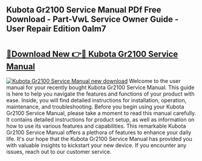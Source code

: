 ## Kubota Gr2100 Service Manual PDf Free Download - Part-VwL Service Owner Guide - User Repair Edition 0aIm7

# <h2><a href="http://bc92715.oget.top/?id=Kubota+Gr2100+Service+Manual">🔗Download New 👉🔴 Kubota Gr2100 Service Manual</a></h2>

[![Kubota Gr2100 Service Manual new download](https://i.imgur.com/5g1atiW.png)](http://bc92715.oget.top/?id=Kubota+Gr2100+Service+Manual)
Welcome to the user manual for your recently bought Kubota Gr2100 Service Manual. This guide is here to help you navigate the features and functions of your product with ease. Inside, you will find detailed instructions for installation, operation, maintenance, and troubleshooting. Before you begin using your Kubota Gr2100 Service Manual, please take a moment to read this manual carefully. It contains detailed instructions for product setup, as well as information on how to use its various features and capabilities. This remarkable Kubota Gr2100 Service Manual offers a plethora of features to enhance your daily life. It's our hope that the Kubota Gr2100 Service Manual has provided you with valuable insights to kickstart your new device. If you encounter any issues, reach out to our customer service.
